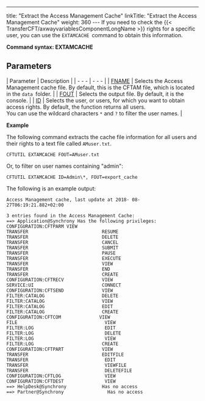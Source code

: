 ---
title: "Extract the Access Management Cache"
linkTitle: "Extract the Access Management Cache"
weight: 360
--- If you need to check the {{< TransferCFT/axwayvariablesComponentLongName  >}} rights for a specific user, you can use the `EXTAMCACHE `command to obtain this information.

****Command syntax: EXTAMCACHE****

## Parameters

| Parameter  | Description  |
| - - - | - - - |
| [FNAME](../../../../c_intro_userinterfaces/command_summary/parameter_intro/fname)  | Selects the Access Management cache file. By default, this is the CFTAM file, which is located in the <code>data </code>folder.  |
| [FOUT](../../../../c_intro_userinterfaces/command_summary/parameter_intro/fout)  | Selects the output file. By default, it is the console.  |
| [ID](../../../../c_intro_userinterfaces/command_summary/parameter_intro/id)  | Selects the user, or users, for which you want to obtain access rights. By default, the function returns all users.<br/> You can use the wildcard characters <code>*</code> and <code>?</code> to filter the user names. |

****Example****

The following command extracts the cache file information for all users and their rights to a text file called `AMuser.txt`.

```
CFTUTIL EXTAMCACHE FOUT=AMuser.txt
```

Or, to filter on user names containing "admin":

```
CFTUTIL EXTAMCACHE ID=Admin\*, FOUT=export_cache
```

The following is an example output:

```
Access Management cache, last update at 2018- 08- 27T06:19:21.882+02:00

3 entries found in the Access Management Cache:
==> Application@Synchrony Has the following privileges:
CONFIGURATION:CFTPARM VIEW
TRANSFER                           RESUME
TRANSFER                           DELETE
TRANSFER                           CANCEL
TRANSFER                           SUBMIT
TRANSFER                           PAUSE
TRANSFER                           EXECUTE
TRANSFER                           VIEW
TRANSFER                           END
TRANSFER                           CREATE
CONFIGURATION:CFTRECV              VIEW
SERVICE:UI                         CONNECT
CONFIGURATION:CFTSEND              VIEW
FILTER:CATALOG                     DELETE
FILTER:CATALOG                     VIEW
FILTER:CATALOG                     EDIT
FILTER:CATALOG                     CREATE
CONFIGURATION:CFTCOM              VIEW
FILE                                VIEW
FILTER:LOG                          EDIT
FILTER:LOG                          DELETE
FILTER:LOG                          VIEW
FILTER:LOG                         CREATE
CONFIGURATION:CFTPART              VIEW
TRANSFER                           EDITFILE
TRANSFER                            EDIT
TRANSFER                            VIEWFILE
TRANSFER                            DELETEFILE
CONFIGURATION:CFTLOG                VIEW
CONFIGURATION:CFTDEST               VIEW
==> HelpDesk@Synchrony             Has no access
==> Partner@Synchrony                Has no access
```

